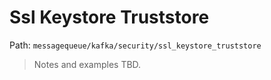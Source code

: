 # Ssl Keystore Truststore

Path: `messagequeue/kafka/security/ssl_keystore_truststore`

> Notes and examples TBD.
